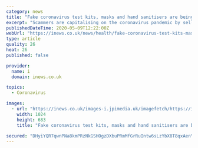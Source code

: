 ```yaml
---
category: news
title: "Fake coronavirus test kits, masks and hand sanitisers are being sold, as UK sees 'significant surge' in scams"
excerpt: "Scammers are capitalising on the coronavirus pandemic by selling fake protective equipment and tricking people into paying made-up fines. The Local Government Association (LGA) said some councils have seen a 40 per cent rise in reported scams since the start of the Covid-19 emergency."
publishedDateTime: 2020-05-09T12:22:00Z
webUrl: "https://inews.co.uk/news/health/fake-coronavirus-test-kits-masks-scams-uk-2847896"
type: article
quality: 26
heat: 26
published: false

provider:
  name: i
  domain: inews.co.uk

topics:
  - Coronavirus

images:
  - url: "https://inews.co.uk/images-i.jpimedia.uk/imagefetch/https://inews.co.uk/wp-content/uploads/2020/05/GettyImages-1197880905.jpg"
    width: 1024
    height: 683
    title: "Fake coronavirus test kits, masks and hand sanitisers are being sold, as UK sees 'significant surge' in scams"

secured: "DHyiYQR7qwnPNa8kmPRzNkGSHOgzDXbuPRmMfGrRuIntw6sLzYbX8T8qxAenY4hmvWG1VpsJF6v3tRb0D3uXiIXDbrwt8UeklKG8/Ql2nS7og8dZFKrKRUs02ACbFViBzbzOaLFy7Yje/KpRVZdz3j/TnLbefTF8nm1FeyW1Cqfa9d4nf4olpP8qTA9Q3wqlzHZLS0akvKAT4N1LcsiztiLlXKIY8Mqynr4EZbaMvpX7CCAr8r/x9+/Mwuh9nU59UIXv90F0orP8SLjtTvogW6iurwLRUQMHWVxIh+62ycq/YOlIMOrOJ+hFPuPd8StQ;1Up5y+7MEuxX6TS+j9HIwQ=="
---
```


